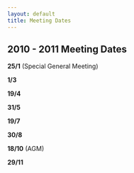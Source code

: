 ```yaml
---
layout: default
title: Meeting Dates
---
```


## 2010 - 2011 Meeting Dates

**25/1** (Special General Meeting)

**1/3**

**19/4**

**31/5**

**19/7**

**30/8**

**18/10** (AGM)

**29/11**